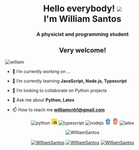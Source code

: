 <h1 align="center">Hello everybody! <img src="https://raw.githubusercontent.com/kaueMarques/kaueMarques/master/hi.gif" width="30px"> <br> I'm William Santos</h1>
<h3 align="center">A  physicist and programming student</h3>
<h2 align="center"> Very welcome!</h2>

<p align="left"> <img src="https://komarev.com/ghpvc/?username=wolf877" alt="william" /> </p>

<!-- - 🔭 I’m currently working on [Rocketseat](https://github.com/Rocketseat)-->

- 🔭 I’m currently working on ...

- 🌱 I’m currently learning **JavaScript, Node.js, Typescript**

- 👯 I’m looking to collaborate on Python projects

<!-- - 🤔 I’m looking for help with ... -->

- 💬 Ask me about **Python, Latex**
 
- 📫 How to reach me **williamcnh1@gmail.com**

<!-- - ⚡ Fun fact: ... -->



<p align="center">
<img src="https://cdn.glitch.com/163f40e3-d474-44e5-b34c-45f7b54ec166%2Fthumbnails%2Fpngaaa.com-619282.png?1622053606614" alt="python" width="20" height="20"/>
<img src="https://raw.githubusercontent.com/devicons/devicon/master/icons/javascript/javascript-original.svg" alt="javascript" width="20" height="20"/>
<img src="https://icongr.am/devicon/typescript-plain.svg?size=128&color=currentColor" alt="typescript" width="20" height="20"/>
<img src="https://icongr.am/devicon/nodejs-original.svg?size=128&color=currentColor" alt="nodejs" width="20" height="20"/>
 <img src="https://raw.githubusercontent.com/devicons/devicon/master/icons/css3/css3-plain-wordmark.svg" alt="css3"  width="20" height="20"/>
<img src="https://raw.githubusercontent.com/devicons/devicon/master/icons/html5/html5-original-wordmark.svg" alt="html5"  width="20" height="20"/>
<img src="https://cdn.glitch.com/163f40e3-d474-44e5-b34c-45f7b54ec166%2F8EXPe.png?v=1622055951733" alt="latex" width="20" height="20"/>
 
<!--<img src="https://raw.githubusercontent.com/devicons/devicon/master/icons/postgresql/postgresql-original-wordmark.svg" alt="postgresql" width="20" height="20"/>
<img src="https://raw.githubusercontent.com/devicons/devicon/master/icons/nodejs/nodejs-original-wordmark.svg" alt="nodejs" width="20" height="20"/></p><p align="center">
</p>-->

<p align="center">
<img  src="https://github-readme-stats.vercel.app/api?username=wolf877&show_icons=true" alt="WIlliamSantos"/> 
</p>



<p align="center">
<a href="https://codepen.io/Williamsc" target="blank"><img align="center" src="https://cdn.jsdelivr.net/npm/simple-icons@3.0.1/icons/codepen.svg" alt="WIlliamSantos"           height="20" width="20" /></a>
<a href="https://glitch.com/@williamcnh1" target="blank"><img align="center" src="https://cdn.jsdelivr.net/npm/simple-icons@3.0.1/icons/glitch.svg" alt="WIlliamSantos" height="20" width="20" /></a>
<a href="https://www.linkedin.com/in/william-santos-b76563197/" target="blank"><img align="center" src="https://cdn.jsdelivr.net/npm/simple-icons@3.0.1/icons/linkedin.svg" alt="WIlliamSantos" height="20" width="20" /></a>

<!--
<a href="https://stackoverflow.com/maykbrito" target="blank"><img align="center" src="https://cdn.jsdelivr.net/npm/simple-icons@3.0.1/icons/stackoverflow.svg" alt="maykbrito" height="20" width="20" /></a>
<a href="https://codesandbox.com/maykbrito" target="blank"><img align="center" src="https://cdn.jsdelivr.net/npm/simple-icons@3.0.1/icons/codesandbox.svg" alt="maykbrito" height="20" width="20" /></a>
<a href="https://fb.com/maykbrito" target="blank"><img align="center" src="https://cdn.jsdelivr.net/npm/simple-icons@3.0.1/icons/facebook.svg" alt="maykbrito" height="20" width="20" /></a>
<a href="https://instagram.com/maykbrito" target="blank"><img align="center" src="https://cdn.jsdelivr.net/npm/simple-icons@3.0.1/icons/instagram.svg" alt="maykbrito" height="20" width="20" /></a>
</p> -->
